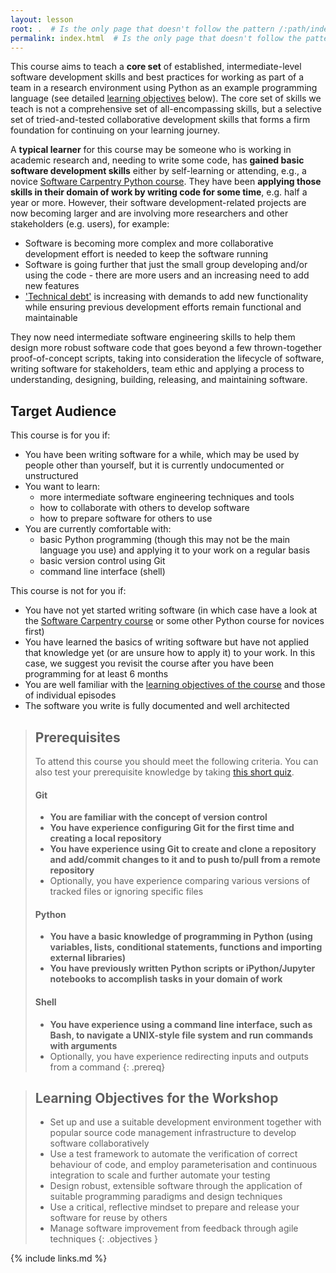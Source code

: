 ```yaml
---
layout: lesson
root: .  # Is the only page that doesn't follow the pattern /:path/index.html
permalink: index.html  # Is the only page that doesn't follow the pattern /:path/index.html
---
```


This course aims to teach a **core set** of established, intermediate-level software development skills and
best practices for working as part of a team in a research environment using Python as an
example programming language (see detailed [learning objectives](/index.html#learning-objectives) below).
The core set of skills we teach is not a comprehensive set of all-encompassing skills,
but a selective set of tried-and-tested collaborative development skills that forms a firm foundation for continuing
on your learning journey.

A **typical learner** for this course may be someone who is working in academic
research and, needing to write some code, has **gained basic software development skills** either
by self-learning or attending, e.g., a novice [Software Carpentry Python course](https://software-carpentry.org/lessons).
They have been **applying those skills in their domain of work by writing code for some time**, e.g. half a year or more.
However, their software development-related projects
are now becoming larger and are involving more researchers and other stakeholders (e.g. users), for example:
- Software is becoming more complex and more collaborative development effort is needed to keep the software running
- Software is going further that just the small group developing and/or using the code - there are more users and
an increasing need to add new features
- ['Technical debt'](https://en.wikipedia.org/wiki/Technical_debt) is increasing with demands to add new functionality while ensuring previous development efforts remain functional and maintainable

They now need intermediate software engineering skills to help them design more robust software code that goes 
beyond a few thrown-together proof-of-concept scripts, taking into consideration the lifecycle of software, 
writing software for stakeholders, team ethic and applying a process to understanding, designing, building, releasing, and maintaining software.

## Target Audience
This course is for you if:
- You have been writing software for a while, which may be used by people other than yourself, but it is
currently undocumented or unstructured
- You want to learn:
    - more intermediate software engineering techniques and tools
    - how to collaborate with others to develop software
    - how to prepare software for others to use
- You are currently comfortable with:
    - basic Python programming (though this may not be the main language you use) and applying it to your work on a regular basis
    - basic version control using Git
    - command line interface (shell)

 This course is not for you if:
 - You have not yet started writing software (in which case have a look at the [Software Carpentry course](https://software-carpentry.org/lessons) or some other
 Python course for novices first)
 - You have learned the basics of writing software but have not
 applied that knowledge yet (or are unsure how to apply it) to your work. In this case, we suggest you revisit the course
 after you have been programming for at least 6 months
 - You are well familiar with the [learning objectives of the course](/index.html#learning-objectives) and those of individual episodes
 - The software you write is fully documented and well architected

> ## Prerequisites
> To attend this course you should meet the following criteria. You can also test your prerequisite knowledge by taking
> [this short quiz](quiz/index.html).
>
> #### Git
> - **You are familiar with the concept of version control**
> - **You have experience configuring Git for the first time and creating a local repository**
> - **You have experience using Git to create and clone a repository and add/commit changes to it and to push to/pull from a remote repository**
> - Optionally, you have experience comparing various versions of tracked files or ignoring specific files
>
> #### Python
> - **You have a basic knowledge of programming in Python (using variables, lists,
> conditional statements, functions and importing external libraries)**
> - **You have previously written Python scripts or iPython/Jupyter notebooks to accomplish tasks in your domain of work**
>
> #### Shell
> - **You have experience using a command line interface, such as Bash, to navigate a UNIX-style file system and run
> commands with arguments**
> - Optionally, you have experience redirecting inputs and outputs from a command
{: .prereq}

> ## Learning Objectives for the Workshop
> - Set up and use a suitable development environment together with popular source code management infrastructure to develop software collaboratively
> - Use a test framework to automate the verification of correct behaviour of code, and employ parameterisation and continuous integration to scale and further automate your testing
> - Design robust, extensible software through the application of suitable programming paradigms and design techniques
> - Use a critical, reflective mindset to prepare and release your software for reuse by others
> - Manage software improvement from feedback through agile techniques
{: .objectives }

{% include links.md %}
